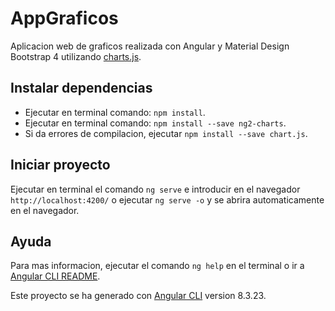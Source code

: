 # AppGraficos

Aplicacion web de graficos realizada con Angular y Material Design Bootstrap 4 utilizando [charts.js](https://www.chartjs.org/).

## Instalar dependencias
- Ejecutar en terminal comando: `npm install`.
- Ejecutar en terminal comando: `npm install --save ng2-charts`.
- Si da errores de compilacion, ejecutar `npm install --save chart.js`.

## Iniciar proyecto
Ejecutar en terminal el comando `ng serve` e introducir en el navegador `http://localhost:4200/` o ejecutar `ng serve -o` y se abrira automaticamente en el navegador.

## Ayuda
Para mas informacion, ejecutar el comando `ng help` en el terminal o ir a [Angular CLI README](https://github.com/angular/angular-cli/blob/master/README.md).

Este proyecto se ha generado con [Angular CLI](https://github.com/angular/angular-cli) version 8.3.23.
